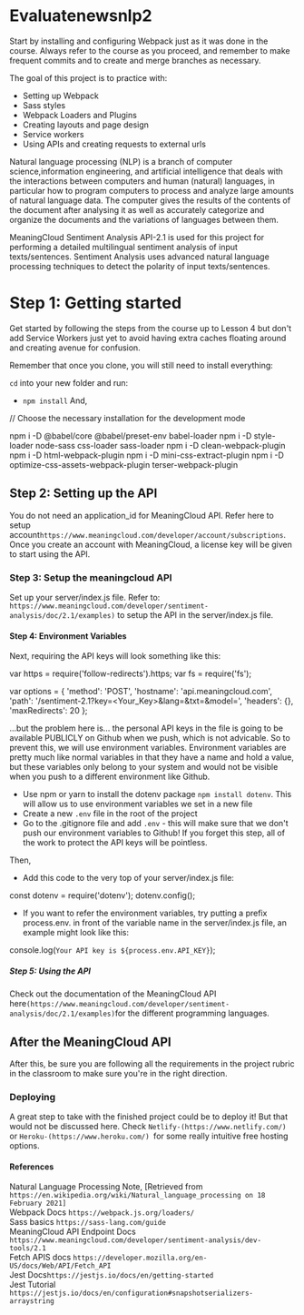 # Evaluatenewsnlp2

Start by installing and configuring Webpack just as it was done in the course. Always refer to the course as you proceed, and remember to make frequent commits and to create and merge branches as necessary.

The goal of this project is to practice with:
- Setting up Webpack
- Sass styles
- Webpack Loaders and Plugins
- Creating layouts and page design
- Service workers
- Using APIs and creating requests to external urls

Natural language processing (NLP) is a branch of computer science,information engineering, and artificial intelligence that deals with the interactions between computers and human (natural) languages, in particular how to program computers to process and analyze large amounts of natural language data. The computer gives the results of the contents of the document after analysing it as well as accurately categorize and organize the documents and the variations of languages between them. 

MeaningCloud Sentiment Analysis API-2.1 is used for this project for performing a detailed multilingual sentiment analysis of input texts/sentences.  Sentiment Analysis uses advanced natural language processing techniques to detect the polarity of input texts/sentences. 

# Step 1: Getting started

Get started by following the steps from the course up to Lesson 4 but don't add Service Workers just yet to avoid having extra caches floating around and creating avenue for confusion. 

Remember that once you clone, you will still need to install everything:

`cd` into your new folder and run:
- `npm install`
And, 

// Choose the necessary installation for the development mode

npm i -D @babel/core @babel/preset-env babel-loader
npm i -D style-loader node-sass css-loader sass-loader
npm i -D clean-webpack-plugin
npm i -D html-webpack-plugin
npm i -D mini-css-extract-plugin
npm i -D optimize-css-assets-webpack-plugin terser-webpack-plugin

## Step 2: Setting up the API

You do not need an application_id for MeaningCloud API. Refer here to setup account```https://www.meaningcloud.com/developer/account/subscriptions```. Once you create an account with MeaningCloud, a license key will be given to start using the API. 

### Step 3: Setup the meaningcloud API
Set up your server/index.js file.
Refer to: ```https://www.meaningcloud.com/developer/sentiment-analysis/doc/2.1/examples)``` to setup the API in the server/index.js file.


#### Step 4: Environment Variables
Next, requiring the API keys will look something like this:

var https = require('follow-redirects').https;
var fs = require('fs');

var options = {
    'method': 'POST',
    'hostname': 'api.meaningcloud.com',
    'path': '/sentiment-2.1?key=<Your_Key>&lang=<lang>&txt=<text>&model=<model>',
    'headers': {},
    'maxRedirects': 20
};

...but the problem here is... the personal API keys in the file is going to be available PUBLICLY on Github when we push, which is not advicable. So to prevent this, we will use environment variables. Environment variables are pretty much like normal variables in that they have a name and hold a value, but these variables only belong to your system and would not be visible when you push to a different environment like Github.

- Use npm or yarn to install the dotenv package ```npm install dotenv```. This will allow us to use environment variables we set in a new file
- Create a new ```.env``` file in the root of the project
- Go to the .gitignore file and add ```.env``` - this will make sure that we don't push our environment variables to Github! If you forget this step, all of the work to protect the API keys will be pointless.

Then,
- Add this code to the very top of your server/index.js file:

const dotenv = require('dotenv');
dotenv.config();

- If you want to refer the environment variables, try putting a prefix process.env. in front of the variable name in the server/index.js file, an example might look like this:

console.log(`Your API key is ${process.env.API_KEY}`);

##### Step 5: Using the API

Check out the documentation of the MeaningCloud API here```(https://www.meaningcloud.com/developer/sentiment-analysis/doc/2.1/examples)```for the different programming languages. 

## After the MeaningCloud API

After this, be sure you are following all the requirements in the project rubric in the classroom to make sure you're in the right direction.

### Deploying

A great step to take with the finished project could be to deploy it! But that would not be discussed here. Check ```Netlify-(https://www.netlify.com/)``` or ```Heroku-(https://www.heroku.com/) ```for some really intuitive free hosting options.

#### References
Natural Language Processing Note, [Retrieved from ```https://en.wikipedia.org/wiki/Natural_language_processing on 18 February 2021]``` <br>
Webpack Docs ```https://webpack.js.org/loaders/```<br>
Sass basics ```https://sass-lang.com/guide```<br>
MeaningCloud API Endpoint Docs ```https://www.meaningcloud.com/developer/sentiment-analysis/dev-tools/2.1```<br>
Fetch APIS docs ```https://developer.mozilla.org/en-US/docs/Web/API/Fetch_API```<br>
Jest Docs```https://jestjs.io/docs/en/getting-started```<br>
Jest Tutorial ```https://jestjs.io/docs/en/configuration#snapshotserializers-arraystring```<br>
